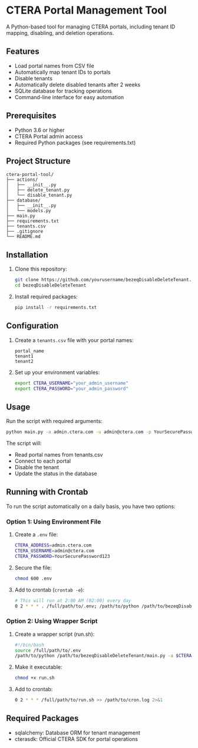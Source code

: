 # CTERA Portal Management Tool

A Python-based tool for managing CTERA portals, including tenant ID mapping, disabling, and deletion operations.

## Features

- Load portal names from CSV file
- Automatically map tenant IDs to portals
- Disable tenants
- Automatically delete disabled tenants after 2 weeks
- SQLite database for tracking operations
- Command-line interface for easy automation

## Prerequisites

- Python 3.6 or higher
- CTERA Portal admin access
- Required Python packages (see requirements.txt)

## Project Structure

```
ctera-portal-tool/
├── actions/
│   ├── __init__.py
│   ├── delete_tenant.py
│   └── disable_tenant.py
├── database/
│   ├── __init__.py
│   └── models.py
├── main.py
├── requirements.txt
├── tenants.csv
├── .gitignore
└── README.md
```

## Installation

1. Clone this repository:
   ```bash
   git clone https://github.com/yourusername/bezeqDisableDeleteTenant.git
   cd bezeqDisableDeleteTenant
   ```

2. Install required packages:
   ```bash
   pip install -r requirements.txt
   ```

## Configuration

1. Create a `tenants.csv` file with your portal names:
   ```csv
   portal_name
   tenant1
   tenant2
   ```

2. Set up your environment variables:
   ```bash
   export CTERA_USERNAME="your_admin_username"
   export CTERA_PASSWORD="your_admin_password"
   ```

## Usage

Run the script with required arguments:
```bash
python main.py -a admin.ctera.com -u admin@ctera.com -p YourSecurePassword123
```

The script will:
- Read portal names from tenants.csv
- Connect to each portal
- Disable the tenant
- Update the status in the database

## Running with Crontab

To run the script automatically on a daily basis, you have two options:

### Option 1: Using Environment File

1. Create a `.env` file:
   ```bash
   CTERA_ADDRESS=admin.ctera.com
   CTERA_USERNAME=admin@ctera.com 
   CTERA_PASSWORD=YourSecurePassword123
   ```

2. Secure the file:
   ```bash
   chmod 600 .env
   ```

3. Add to crontab (`crontab -e`):
   ```bash
   # This will run at 2:00 AM (02:00) every day
   0 2 * * * . /full/path/to/.env; /path/to/python /path/to/bezeqDisableDeleteTenant/main.py -a $CTERA_ADDRESS -u $CTERA_USERNAME -p $CTERA_PASSWORD >> /path/to/cron.log 2>&1
   ```

### Option 2: Using Wrapper Script

1. Create a wrapper script (run.sh):
   ```bash
   #!/bin/bash
   source /full/path/to/.env
   /path/to/python /path/to/bezeqDisableDeleteTenant/main.py -a $CTERA_ADDRESS -u $CTERA_USERNAME -p $CTERA_PASSWORD
   ```

2. Make it executable:
   ```bash
   chmod +x run.sh
   ```

3. Add to crontab:
   ```bash
   0 2 * * * /full/path/to/run.sh >> /path/to/cron.log 2>&1
   ```

## Required Packages

- sqlalchemy: Database ORM for tenant management
- cterasdk: Official CTERA SDK for portal operations

